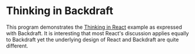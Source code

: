 # Thinking in Backdraft

This program demonstrates the [Thinking in React](https://reactjs.org/docs/thinking-in-react.html) example as expressed with Backdraft. It is interesting that most React's discussion applies equally to Backdraft yet the underlying design of React and Backdraft are quite different.

